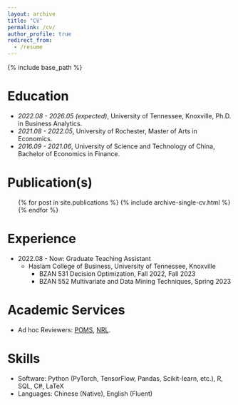 ```yaml
---
layout: archive
title: "CV"
permalink: /cv/
author_profile: true
redirect_from:
  - /resume
---
```


{% include base_path %}

Education
======
* *2022.08 - 2026.05 (expected)*, University of Tennessee, Knoxville, Ph.D. in Business Analytics.
* *2021.08 - 2022.05*, University of Rochester, Master of Arts in Economics. 
* *2016.09 - 2021.06*, University of Science and Technology of China, Bachelor of Economics in Finance. 


Publication(s)
======
  <ul>{% for post in site.publications %}
    {% include archive-single-cv.html %}
  {% endfor %}</ul>

Experience
======
* 2022.08 - Now: Graduate Teaching Assistant
  * Haslam College of Business, University of Tennessee, Knoxville
    * BZAN 531 Decision Optimization, Fall 2022, Fall 2023
    * BZAN 552 Multivariate and Data Mining Techniques, Spring 2023
  

<!-- Talks
======
  <ul>{% for post in site.talks %}
    {% include archive-single-talk-cv.html %}
  {% endfor %}</ul> -->
  
<!-- Teaching
======
  <ul>{% for post in site.teaching %}
    {% include archive-single-cv.html %}
  {% endfor %}</ul> -->
  
Academic Services
======
* Ad hoc Reviewers: [POMS](https://www.poms.org/journal), [NRL](https://onlinelibrary.wiley.com/journal/15206750).


Skills
======
* Software: Python (PyTorch, TensorFlow, Pandas, Scikit-learn, etc.), R, SQL, C#, LaTeX
* Languages: Chinese (Native), English (Fluent)